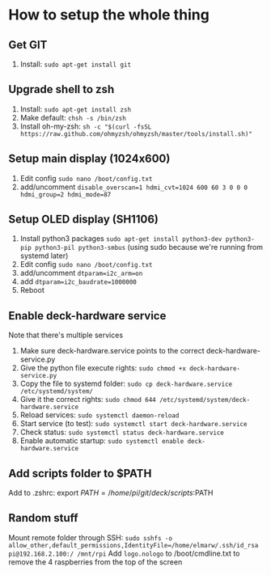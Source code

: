 # How to setup the whole thing

## Get GIT

1. Install: `sudo apt-get install git`

## Upgrade shell to zsh

1. Install: `sudo apt-get install zsh`
2. Make default: `chsh -s /bin/zsh`
3. Install oh-my-zsh: `sh -c "$(curl -fsSL https://raw.github.com/ohmyzsh/ohmyzsh/master/tools/install.sh)"`

## Setup main display (1024x600)
1. Edit config `sudo nano /boot/config.txt`
2. add/uncomment `disable_overscan=1
hdmi_cvt=1024 600 60 3 0 0 0
hdmi_group=2
hdmi_mode=87`

## Setup OLED display (SH1106)

1. Install python3 packages `sudo apt-get install python3-dev python3-pip python3-pil python3-smbus` (using sudo because we're running from systemd later)
2. Edit config `sudo nano /boot/config.txt`
3. add/uncomment `dtparam=i2c_arm=on
` 
4. add `dtparam=i2c_baudrate=1000000`
5. Reboot

## Enable deck-hardware service
Note that there's multiple services
1. Make sure deck-hardware.service points to the correct deck-hardware-service.py
2. Give the python file execute rights: `sudo chmod +x deck-hardware-service.py`
3. Copy the file to systemd folder: `sudo cp deck-hardware.service /etc/systemd/system/`
4. Give it the correct rights: `sudo chmod 644 /etc/systemd/system/deck-hardware.service`
5. Reload services: `sudo systemctl daemon-reload`
6. Start service (to test): `sudo systemctl start deck-hardware.service`
7. Check status: `sudo systemctl status deck-hardware.service`
8. Enable automatic startup: `sudo systemctl enable deck-hardware.service`

## Add scripts folder to $PATH
Add to .zshrc:
export $PATH=/home/pi/git/deck/scripts:$PATH

## Random stuff

Mount remote folder through SSH: `sudo sshfs -o allow_other,default_permissions,IdentityFile=/home/elmarw/.ssh/id_rsa pi@192.168.2.100:/ /mnt/rpi`
Add `logo.nologo` to /boot/cmdline.txt to remove the 4 raspberries from the top of the screen
